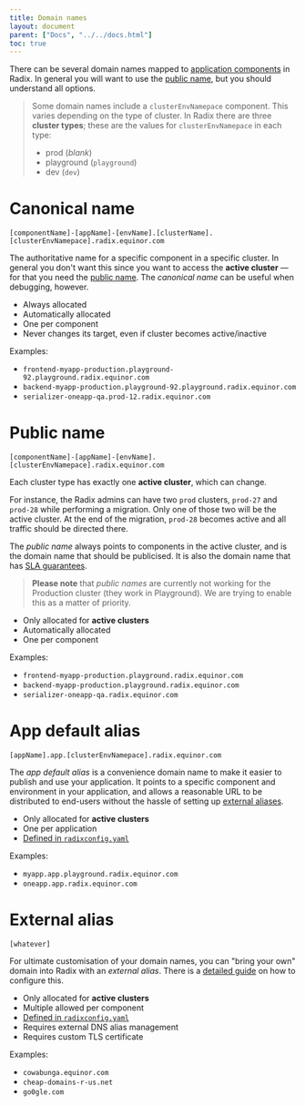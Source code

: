 ```yaml
---
title: Domain names
layout: document
parent: ["Docs", "../../docs.html"]
toc: true
---
```


There can be several domain names mapped to [application components](../topic-concepts/#component) in Radix. In general you will want to use the [public name](#public-name), but you should understand all options.

> Some domain names include a `clusterEnvNamepace` component. This varies depending on the type of cluster. In Radix there are three **cluster types**; these are the values for `clusterEnvNamepace` in each type:
>
> - prod (_blank_)
> - playground (`playground`)
> - dev (`dev`)

# Canonical name

```
[componentName]-[appName]-[envName].[clusterName].[clusterEnvNamepace].radix.equinor.com
```

The authoritative name for a specific component in a specific cluster. In general you don't want this since you want to access the **active cluster** — for that you need the [public name](#public-name). The _canonical name_ can be useful when debugging, however.

- Always allocated
- Automatically allocated
- One per component
- Never changes its target, even if cluster becomes active/inactive

Examples:

- `frontend-myapp-production.playground-92.playground.radix.equinor.com`
- `backend-myapp-production.playground-92.playground.radix.equinor.com`
- `serializer-oneapp-qa.prod-12.radix.equinor.com`

# Public name

```
[componentName]-[appName]-[envName].[clusterEnvNamepace].radix.equinor.com
```

Each cluster type has exactly one **active cluster**, which can change.

For instance, the Radix admins can have two `prod` clusters, `prod-27` and `prod-28` while performing a migration. Only one of those two will be the active cluster. At the end of the migration, `prod-28` becomes active and all traffic should be directed there.

The _public name_ always points to components in the active cluster, and is the domain name that should be publicised. It is also the domain name that has [SLA guarantees](../topic-sla/).

> **Please note** that _public names_ are currently not working for the Production cluster (they work in Playground). We are trying to enable this as a matter of priority.

- Only allocated for **active clusters**
- Automatically allocated
- One per component

Examples:

- `frontend-myapp-production.playground.radix.equinor.com`
- `backend-myapp-production.playground.radix.equinor.com`
- `serializer-oneapp-qa.radix.equinor.com`

# App default alias

```
[appName].app.[clusterEnvNamepace].radix.equinor.com
```

The _app default alias_ is a convenience domain name to make it easier to publish and use your application. It points to a specific component and environment in your application, and allows a reasonable URL to be distributed to end-users without the hassle of setting up [external aliases](#external-alias).

- Only allocated for **active clusters**
- One per application
- [Defined in `radixconfig.yaml`](../reference-radix-config/#dnsappalias)

Examples:

- `myapp.app.playground.radix.equinor.com`
- `oneapp.app.radix.equinor.com`

# External alias

```
[whatever]
```

For ultimate customisation of your domain names, you can "bring your own" domain into Radix with an _external alias_. There is a [detailed guide](../../guides/external-alias/) on how to configure this.

- Only allocated for **active clusters**
- Multiple allowed per component
- [Defined in `radixconfig.yaml`](../reference-radix-config/#dnsexternalalias)
- Requires external DNS alias management
- Requires custom TLS certificate

Examples:

- `cowabunga.equinor.com`
- `cheap-domains-r-us.net`
- `go0gle.com`
